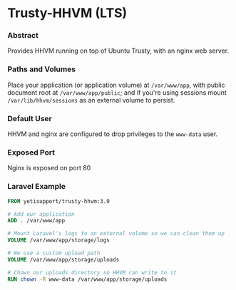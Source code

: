 # Trusty-HHVM (LTS)

### Abstract
Provides HHVM running on top of Ubuntu Trusty, with an nginx web server.

### Paths and Volumes
Place your application (or application volume) at `/var/www/app`, with public document root at `/var/www/app/public`; and if you're using sessions mount `/var/lib/hhvm/sessions` as an external volume to persist.

### Default User
HHVM and nginx are configured to drop privileges to the `www-data` user.

### Exposed Port
Nginx is exposed on port 80

### Laravel Example
```dockerfile
FROM yetisupport/trusty-hhvm:3.9

# Add our application
ADD . /var/www/app

# Mount Laravel's logs to an external volume so we can clean them up
VOLUME /var/www/app/storage/logs

# We use a custom upload path
VOLUME /var/www/app/storage/uploads

# Chown our uploads directory so HHVM can write to it
RUN chown -R www-data /var/www/app/storage/uploads
```
